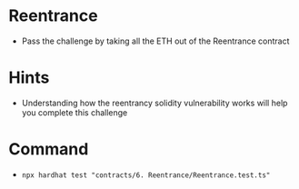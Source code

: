 # Reentrance

- Pass the challenge by taking all the ETH out of the Reentrance contract

# Hints

- Understanding how the reentrancy solidity vulnerability works will help you complete this challenge


# Command
- `npx hardhat test "contracts/6. Reentrance/Reentrance.test.ts"`
